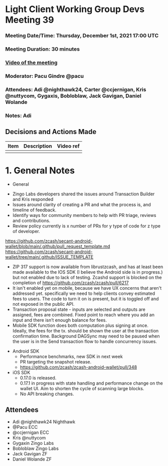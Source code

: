 # Light Client Working Group Devs Meeting 39
### Meeting Date/Time: Thursday, December 1st, 2021 17:00 UTC
### Meeting Duration: 30 minutes
### [Video of the meeting](not-recorded)
### Moderator: Pacu Gindre @pacu
### Attendees: Adi @nighthawk24, Carter @ccjernigan, Kris @nuttycom, Gygaxis, Bobloblaw, Jack Gavigan, Daniel Wolande
### Notes: Adi

## Decisions and Actions Made
| Item | Description | Video ref |
| ------------- | ----------- | --------- |
| | ||


# 1. General Notes
* General

 - Zingo Labs developers shared the issues around Transaction Builder and Kris responded
 - Issues around clarity of creating a PR and what the process is, and timeline of feedback.
 - Identify ways for community members to help with PR triage, reviews and contributions.
 - Review policy currently is x number of PRs for y type of code for z type of developer. 

https://github.com/zcash/secant-android-wallet/blob/main/.github/pull_request_template.md
https://github.com/zcash/secant-android-wallet/tree/main/.github/ISSUE_TEMPLATE

 - ZIP 317 support is now available from librustzcash, and has at least been made available to the IOS SDK (I believe the Android side is in progress.) but not enabled due to lack of testing. Zcashd support is blocked on the completion of https://github.com/zcash/zcash/pull/6217
 - It isn't enabled yet on mobile, because we have UX concerns that aren't addressed yet. specifically we need to help clients convey estimated fees to users. The code to turn it on is present, but it is toggled off and not exposed in the public API.
 - Transaction proposal state - inputs are selected and outputs are assigned, fees are combined. Fixed point to reach where you add an input and there isn’t enough balance for fees.
 - Mobile SDK function does both computation plus signing at once. Ideally, the fees for the tx. should be shown the user at the transaction confirmation time. Background DAGSync may need to be paused when the user is in the Send transaction flow to handle concurrency issues.

* Android SDK
  - Performance  benchmarks, new SDK in next week
  - PR targeting the snapshot release.
  - https://github.com/zcash/zcash-android-wallet/pull/348
* iOS SDK
  - 0.17.0 is released.
  - 0.17.1 in progress with state handling and performance change on the wallet UI. Aim to shorten the cycle of scanning large blocks.
  - No API breaking changes.

## Attendees
* Adi @nighthawk24 Nighthawk
* @Pacu ECC
* @ccjernigan ECC
* Kris @nuttycom
* Gygaxin Zingo Labs
* Bobloblaw Zingo Labs
* Jack Gavigan ZF
* Daniel Wolande ZF